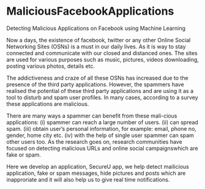 # MaliciousFacebookApplications
Detecting Malicious Applications on Facebook using Machine Learning


Now a days, the existence of facebook, twitter or any other Online Social Networking Sites (OSNs) is a must in our daily lives. As it is way to stay connected
and communicate with our closed and distanced ones. The sites are used for various purposes such as music, pictures, videos downloading, posting various photos, details
etc. 

The addictiveness and craze of all these OSNs has increased due to the presence of the third party applications. However, the spammers have realised the potential of
these third party applications and are using it as a tool to disturb and spam user profiles. In many cases, according to a survey these applications are malicious. 

There are many ways a spammer can benefit from these mali-cious applications: (i) spammer can reach a large number of users. (ii) can spread spam. (iii) obtain user’s personal
information, for example: email, phone no, gender, home city etc. (iv) with the help of single user spammer can spam other users too. As the research goes on, research
communities have focused on detecting malicious URLs and online social campaignswhich are fake or spam.

Here we develop an application, SecureU app, we help detect mailicious application, fake or spam messages, hide pictures and posts which are inapproriate and it will also help us to give real time notifications.


